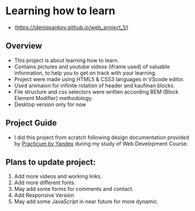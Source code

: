 # Learning how to learn
* (https://idenispankov.github.io/web_project_1/)

## Overview
* This project is about learning how to learn.
* Contains pictures and youtube videos (iframe used) of valuable information,
to help you to get on track with your learning.
* Project were made using HTML5 & CSS3 languages in VScode editor.
* Used animaion for infinite rotation of header and kaufman blocks.
* File structure and css selectors were written according
BEM (Block Element Modifier) methodology.
* Desktop version only for now

## Project Guide
* I did this project from scratch following design documentation
provided by [Practicum by Yandex](https://www.practicum.yandex.com) during my study of Web Development Course.

## Plans to update project:

1. Add more videos and working links.
2. Add more different fonts.
3. May add some forms for comments and contact.
4. Add Responsive Version
5. May add some JavaScript in near future for more dynamic.
